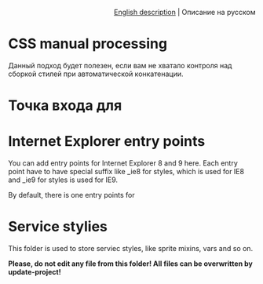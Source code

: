 <p align="right">
<a href="../en/css-manual-processing.md">English description</a> | Описание на русском
</p>

# CSS manual processing

Данный подход будет полезен, если вам не хватало контроля над сборкой стилей при автоматической конкатенации.



# Точка входа для 



# Internet Explorer entry points

You can add entry points for Internet Explorer 8 and 9 here. Each entry point have to have special suffix like _ie8 for styles, which is used for IE8 and _ie9 for styles is used for IE9.

By default, there is one entry points for



# Service stylies

This folder is used to store serviec styles, like sprite mixins, vars and so on.

**Please, do not edit any file from this folder! All files can be overwritten by update-project!**
